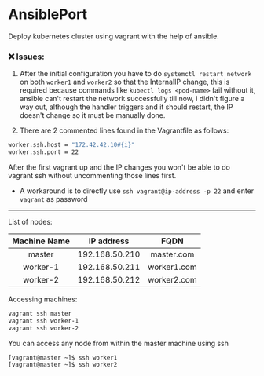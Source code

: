 # AnsiblePort 
Deploy kubernetes cluster using vagrant with the help of ansible.

### :x: Issues:
1. After the initial configuration you have to do `systemctl restart network` on both `worker1` and `worker2` so that the InternalIP change, this is required because commands like `kubectl logs <pod-name>` fail without it, ansible can't restart the network successfully till now, i didn't figure a way out, although the handler triggers and it should restart, the IP doesn't change so it must be manually done.

2. There are 2 commented lines found in the Vagrantfile as follows:
```bash
worker.ssh.host = "172.42.42.10#{i}"
worker.ssh.port = 22
```
After the first vagrant up and the IP changes you won't be able to do vagrant ssh <machine-name> without uncommenting those lines first.

* A workaround is to directly use `ssh vagrant@ip-address -p 22` and enter `vagrant` as password

---

List of nodes:

| Machine Name |   IP address   |     FQDN    |
|:------------:|:--------------:|:-----------:|
|    master    | 192.168.50.210 |  master.com |
|   worker-1   | 192.168.50.211 | worker1.com |
|   worker-2   | 192.168.50.212 | worker2.com |

Accessing machines:
```bash
vagrant ssh master 
vagrant ssh worker-1
vagrant ssh worker-2
```

You can access any node from within the master machine using ssh 
```bash
[vagrant@master ~]$ ssh worker1
[vagrant@master ~]$ ssh worker2
```